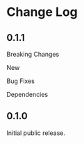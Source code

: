 # Change Log

## 0.1.1

Breaking Changes

New

Bug Fixes

Dependencies


## 0.1.0

Initial public release.

